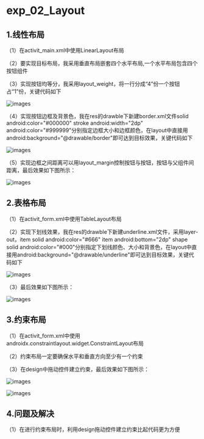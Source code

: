 # exp_02_Layout
## 1.线性布局
（1）在activit_main.xml中使用LinearLayout布局

（2）要实现目标布局，我采用垂直布局嵌套四个水平布局,一个水平布局包含四个按钮组件

（3）实现按钮均等分，我采用layout_weight，将一行分成“4”份一个按钮占“1”份，关键代码如下

![images](https://github.com/Yechuizz/exp_02_Layout/blob/main/pictures/code1.png)

（4）实现按钮边框及背景色，我在res的drawble下新建border.xml文件solid android:color="#000000" stroke android:width="2dp" android:color="#999999"分别指定边框大小和边框颜色，在layout中直接用android:background="@drawable/border"即可达到目标效果，关键代码如下

![images](https://github.com/Yechuizz/exp_02_Layout/blob/main/pictures/code2.png)

（5）实现边框之间距离可以用layout_margin控制按钮与按钮，按钮与父组件间距离，最后效果如下图所示：

![images](https://github.com/Yechuizz/exp_02_Layout/blob/main/pictures/exp1.png)

## 2.表格布局
（1）在activit_form.xml中使用TableLayout布局

（2）实现下划线效果，我在res的drawble下新建underline.xml文件，采用layer-out，item solid android:color="#666" item android:bottom="2dp" shape solid android:color="#000"分别指定下划线颜色、大小和背景色，在layout中直接用android:background="@drawable/underline"即可达到目标效果，关键代码如下

![images](https://github.com/Yechuizz/exp_02_Layout/blob/main/pictures/code3.png)

（3）最后效果如下图所示：

![images](https://github.com/Yechuizz/exp_02_Layout/blob/main/pictures/exp2.png)

## 3.约束布局
（1）在activit_form.xml中使用androidx.constraintlayout.widget.ConstraintLayout布局

（2）约束布局一定要确保水平和垂直方向至少有一个约束

（3）在design中拖动控件建立约束，最后效果如下图所示：

![images](https://github.com/Yechuizz/exp_02_Layout/blob/main/pictures/exp3-1.png)

![images](https://github.com/Yechuizz/exp_02_Layout/blob/main/pictures/exp3-2.png)

## 4.问题及解决
（1）在进行约束布局时，利用design拖动控件建立约束比起代码更为方便